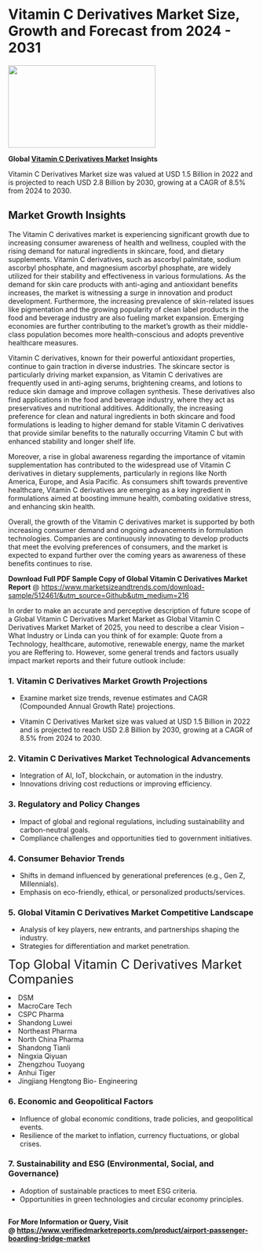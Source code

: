 <H1>Vitamin C Derivatives Market Size, Growth and Forecast from 2024 - 2031</H1><img class="aligncenter size-medium wp-image-584254" src="https://thirdeyenews.in/wp-content/uploads/2024/09/Global-Market-Research-300x168.jpeg" alt="" width="300" height="168" /><p><strong>Global&nbsp;<a href="https://www.marketsizeandtrends.com/download-sample/512461/&amp;utm_source=Github&utm_medium=216">Vitamin C Derivatives Market</a> Insights</strong></p><p>Vitamin C Derivatives Market size was valued at USD 1.5 Billion in 2022 and is projected to reach USD 2.8 Billion by 2030, growing at a CAGR of 8.5% from 2024 to 2030.</p><p><h2>Market Growth Insights</h2> <p>The Vitamin C derivatives market is experiencing significant growth due to increasing consumer awareness of health and wellness, coupled with the rising demand for natural ingredients in skincare, food, and dietary supplements. Vitamin C derivatives, such as ascorbyl palmitate, sodium ascorbyl phosphate, and magnesium ascorbyl phosphate, are widely utilized for their stability and effectiveness in various formulations. As the demand for skin care products with anti-aging and antioxidant benefits increases, the market is witnessing a surge in innovation and product development. Furthermore, the increasing prevalence of skin-related issues like pigmentation and the growing popularity of clean label products in the food and beverage industry are also fueling market expansion. Emerging economies are further contributing to the market’s growth as their middle-class population becomes more health-conscious and adopts preventive healthcare measures. </p> <p>Vitamin C derivatives, known for their powerful antioxidant properties, continue to gain traction in diverse industries. The skincare sector is particularly driving market expansion, as Vitamin C derivatives are frequently used in anti-aging serums, brightening creams, and lotions to reduce skin damage and improve collagen synthesis. These derivatives also find applications in the food and beverage industry, where they act as preservatives and nutritional additives. Additionally, the increasing preference for clean and natural ingredients in both skincare and food formulations is leading to higher demand for stable Vitamin C derivatives that provide similar benefits to the naturally occurring Vitamin C but with enhanced stability and longer shelf life.</p> <p>Moreover, a rise in global awareness regarding the importance of vitamin supplementation has contributed to the widespread use of Vitamin C derivatives in dietary supplements, particularly in regions like North America, Europe, and Asia Pacific. As consumers shift towards preventive healthcare, Vitamin C derivatives are emerging as a key ingredient in formulations aimed at boosting immune health, combating oxidative stress, and enhancing skin health.</p> <p>Overall, the growth of the Vitamin C derivatives market is supported by both increasing consumer demand and ongoing advancements in formulation technologies. Companies are continuously innovating to develop products that meet the evolving preferences of consumers, and the market is expected to expand further over the coming years as awareness of these benefits continues to rise.</p> <p></p><p><span class=""><strong>Download Full PDF Sample Copy of Global Vitamin C Derivatives Market Report</strong> @ <a href="https://www.marketsizeandtrends.com/download-sample/512461/&amp;utm_source=Github&utm_medium=216" target="_blank">https://www.marketsizeandtrends.com/download-sample/512461/&amp;utm_source=Github&utm_medium=216</a></span></p><p>In order to make an accurate and perceptive description of future scope of a Global&nbsp;Vitamin C Derivatives Market Market as Global&nbsp;Vitamin C Derivatives Market Market of 2025, you need to describe a clear Vision &ndash; What Industry or Linda can you think of for example: Quote from a Technology, healthcare, automotive, renewable energy, name the market you are Reffering to. However, some general trends and factors usually impact market reports and their future outlook include:</p><h3>1.&nbsp;<strong>Vitamin C Derivatives Market Growth Projections</strong></h3><ul><li>Examine market size trends, revenue estimates and CAGR (Compounded Annual Growth Rate) projections.</li><li><p>Vitamin C Derivatives Market size was valued at USD 1.5 Billion in 2022 and is projected to reach USD 2.8 Billion by 2030, growing at a CAGR of 8.5% from 2024 to 2030.</p></li></ul><h3>2.&nbsp;<strong>Vitamin C Derivatives Market Technological Advancements</strong></h3><ul><li>Integration of AI, IoT, blockchain, or automation in the industry.</li><li>Innovations driving cost reductions or improving efficiency.</li></ul><h3>3.&nbsp;<strong>Regulatory and Policy Changes</strong></h3><ul><li>Impact of global and regional regulations, including sustainability and carbon-neutral goals.</li><li>Compliance challenges and opportunities tied to government initiatives.</li></ul><h3>4.&nbsp;<strong>Consumer Behavior Trends</strong></h3><ul><li>Shifts in demand influenced by generational preferences (e.g., Gen Z, Millennials).</li><li>Emphasis on eco-friendly, ethical, or personalized products/services.</li></ul><h3>5.&nbsp;<strong>Global Vitamin C Derivatives Market Competitive Landscape</strong></h3><ul><li>Analysis of key players, new entrants, and partnerships shaping the industry.</li><li>Strategies for differentiation and market penetration.</li></ul><p data-pm-slice="1 1 []"><span style="color: inherit; font-family: inherit; font-size: 25px;">Top Global Vitamin C Derivatives Market Companies</span></p><div class="" data-test-id=""><p><li>DSM</li><li> MacroCare Tech</li><li> CSPC Pharma</li><li> Shandong Luwei</li><li> Northeast Pharma</li><li> North China Pharma</li><li> Shandong Tianli</li><li> Ningxia Qiyuan</li><li> Zhengzhou Tuoyang</li><li> Anhui Tiger</li><li> Jingjiang Hengtong Bio- Engineering</li></p></div><h3>6.&nbsp;<strong>Economic and Geopolitical Factors</strong></h3><ul><li>Influence of global economic conditions, trade policies, and geopolitical events.</li><li>Resilience of the market to inflation, currency fluctuations, or global crises.</li></ul><h3>7.&nbsp;<strong>Sustainability and ESG (Environmental, Social, and Governance)</strong></h3><ul><li>Adoption of sustainable practices to meet ESG criteria.</li><li>Opportunities in green technologies and circular economy principles.</li></ul><h2><strong style="font-size: 14px;">For More Information or Query, Visit @&nbsp;</strong><a style="background-color: #ffffff; font-size: 14px;" href="https://www.marketsizeandtrends.com/report/vitamin-c-derivatives-market/" target="_blank">https://www.verifiedmarketreports.com/product/airport-passenger-boarding-bridge-market</a></h2>

